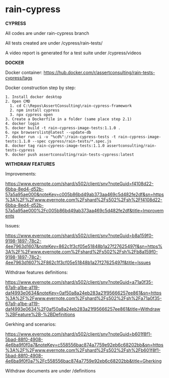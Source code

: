 # rain-cypress

**CYPRESS**

All codes are under rain-cypress branch

All tests created are under /cypress/rain-tests/

A video report is generated for a test suite under /cypress/videos

**DOCKER**

Docker container: https://hub.docker.com/r/assertconsulting/rain-tests-cypress/tags

Docker construction step by step:

    1. Install docker desktop    
    2. Open CMD    
      1. cd C:\Repos\AssertConsulting\rain-cypress-framework
      2. npm install cypress
      3. npx cypress open
    3. Create a Dockerfile in a folder (same place step 2.1)
    4. docker login
    5. docker build -t rain-cypress-image-tests:1.1.0 .
    6. npx browserslist@latest --update-db
    7. docker run -i -v "%cd%":/rain-cypress-tests -t rain-cypress-image-tests:1.1.0 --spec cypress/rain-tests/*.spec.js
    8. docker tag rain-cypress-image-tests:1.1.0 assertconsulting/rain-tests-cypress
    9. docker push assertconsulting/rain-tests-cypress:latest

**WITHDRAW FEATURES**

Improvements:

https://www.evernote.com/shard/s502/client/snv?noteGuid=f4108d22-6bba-8ed4-d52b-57a5a95ae000&noteKey=c005b86bd49ab373aa469c5d482fe2df&sn=https%3A%2F%2Fwww.evernote.com%2Fshard%2Fs502%2Fsh%2Ff4108d22-6bba-8ed4-d52b-57a5a95ae000%2Fc005b86bd49ab373aa469c5d482fe2df&title=Improvements

Issues: 

https://www.evernote.com/shard/s502/client/snv?noteGuid=b8a159f0-9198-1897-78c2-4ee7963d1607&noteKey=862c1f3cf05e51848b1a27f27625497f&sn=https%3A%2F%2Fwww.evernote.com%2Fshard%2Fs502%2Fsh%2Fb8a159f0-9198-1897-78c2-4ee7963d1607%2F862c1f3cf05e51848b1a27f27625497f&title=Issues

Withdraw features definitions: 

https://www.evernote.com/shard/s502/client/snv?noteGuid=a71a0f35-67a9-a1be-a119-daf4993e0634&noteKey=0af50a8a24eb283a21f95666257ee861&sn=https%3A%2F%2Fwww.evernote.com%2Fshard%2Fs502%2Fsh%2Fa71a0f35-67a9-a1be-a119-daf4993e0634%2F0af50a8a24eb283a21f95666257ee861&title=Withdraw%2BFeature%2B-%2BDefinitions

Gerkhing and scenarios: 

https://www.evernote.com/shard/s502/client/snv?noteGuid=b601f8f1-5bad-88f0-4908-4e6ba9f0f0a7&noteKey=c558556bac874a7759e92eb6c68202bb&sn=https%3A%2F%2Fwww.evernote.com%2Fshard%2Fs502%2Fsh%2Fb601f8f1-5bad-88f0-4908-4e6ba9f0f0a7%2Fc558556bac874a7759e92eb6c68202bb&title=Gherking

Withdraw documents are under /definitions
